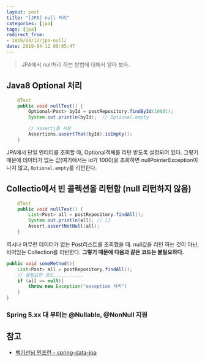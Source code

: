 ```yaml
---
layout: post
title: "[JPA] null 처리"
categories: [jpa]
tags: [jpa]
redirect_from: 
- 2019/04/12/jpa-null/
date: 2019-04-12 09:05:47
---
```

> JPA에서 null처리 하는 방법에 대해서 알아 보자.

## Java8 Optional 처리

```java
    @Test
    public void nullTest() {
        Optional<Post> byId = postRepository.findById(1000l);
        System.out.println(byId);  // Optional.empty

        // assertj를 사용
        Assertions.assertThat(byId).isEmpty();
    }
```

JPA에서 단일 엔티티를 조회할 때, Optional객체를 리턴 받도록 설정되어 있다. 그렇기 때문에 데이터가 없는 값(여기에서는 id가 1000)을 조회하면 nullPointerException이 나지 않고, `Optional.empty`를 리턴한다.

## Collectio에서 빈 콜렉션을 리턴함 (null 리턴하지 않음)

```java
    @Test
    public void nullTest() {
        List<Post> all = postRepository.findAll();
        System.out.println(all); // []
        Assert.assertNotNull(all);
    }
```

역시나 아무런 데이터가 없는 Post리스트를 조회했을 때. null값을 리턴 하는 것이 아닌, 비어있는 Collection를 리턴한다. **그렇기 때문에 다음과 같은 코드는 불필요하다.**

```java
public void someMethod(){
    List<Post> all = postRepository.findAll();
    // 불필요한 코드...........
    if (all == null){
        throw new Exception("exception 처리")
    }
}
```

### Spring 5.xx 대 부터는 @Nullable, @NonNull 지원

## 참고

- [백기선님 인프런 - spring-data-jpa](https://www.inflearn.com/course/%EC%8A%A4%ED%94%84%EB%A7%81-%EB%8D%B0%EC%9D%B4%ED%84%B0-jpa/)